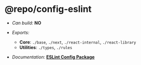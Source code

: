 # @repo/config-eslint

- _Can build:_ **NO**

- _Exports:_
  - **Core**: `./base`, `./next`, `./react-internal`, `./react-library`
  - **Utilities**: `./types`, `./rules`

- _Documentation:_ **[ESLint Config Package](../../apps/docs/packages/config/)**
